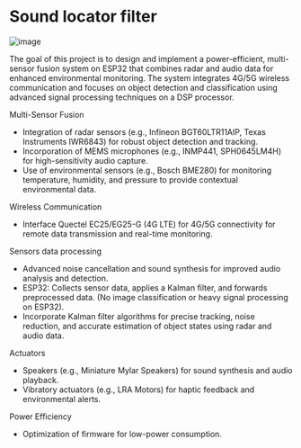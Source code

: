 # Sound locator filter

![image](https://github.com/user-attachments/assets/7a0e1f4a-c19f-4895-93ae-e880d86f8ce6)

The goal of this project is to design and implement a power-efficient, multi-sensor fusion system on ESP32 that combines radar and audio data for enhanced environmental monitoring. The system integrates 4G/5G wireless communication and focuses on object detection and classification using advanced signal processing techniques on a DSP processor.

Multi-Sensor Fusion
- Integration of radar sensors (e.g., Infineon BGT60LTR11AIP, Texas Instruments IWR6843) for robust object detection and tracking.
- Incorporation of MEMS microphones (e.g., INMP441, SPH0645LM4H) for high-sensitivity audio capture.
- Use of environmental sensors (e.g., Bosch BME280) for monitoring temperature, humidity, and pressure to provide contextual environmental data.

Wireless Communication
- Interface Quectel EC25/EG25-G (4G LTE) for 4G/5G connectivity for remote data transmission and real-time monitoring.

Sensors data processing
- Advanced noise cancellation and sound synthesis for improved audio analysis and detection.
- ESP32: Collects sensor data, applies a Kalman filter, and forwards preprocessed data. (No image classification or heavy signal processing on ESP32).
- Incorporate Kalman filter algorithms for precise tracking, noise reduction, and accurate estimation of object states using radar and audio data.

Actuators
- Speakers (e.g., Miniature Mylar Speakers) for sound synthesis and audio playback.
- Vibratory actuators (e.g., LRA Motors) for haptic feedback and environmental alerts.

Power Efficiency
- Optimization of firmware for low-power consumption.
